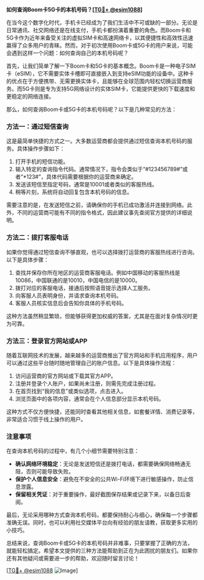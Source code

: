 **如何查询Boom卡5G卡的本机号码？[[TG💪+ @esim1088](https://t.me/s/esim1088)]**

在当今这个数字化时代，手机卡已经成为了我们生活中不可或缺的一部分。无论是日常通讯、社交网络还是在线支付，手机卡都扮演着重要的角色。而Boom卡和5G卡作为近年来备受关注的虚拟SIM卡和高速网络卡，以其便捷性和高效性迅速赢得了众多用户的青睐。然而，对于初次使用Boom卡或5G卡的用户来说，可能会遇到这样一个问题：如何查询自己的本机号码呢？

首先，让我们简单了解一下Boom卡和5G卡的基本概念。Boom卡是一种电子SIM卡（eSIM），它不需要实体卡槽即可直接嵌入到支持eSIM功能的设备中。这种卡的优点在于方便携带、无需更换实体卡，且能够在全球范围内轻松切换运营商服务。而5G卡则是专为支持5G网络设计的实体SIM卡，它能提供更快的下载速度和更稳定的网络连接。

那么，如何查询Boom卡或5G卡的本机号码呢？以下是几种常见的方法：

### 方法一：通过短信查询

这是最简单快捷的方式之一。大多数运营商都会提供通过短信查询本机号码的服务。具体操作步骤如下：

1. 打开手机的短信功能。
2. 输入特定的查询指令代码。通常情况下，指令会类似于“#123456789#”或者“*123#”，具体代码需要根据你的运营商来确定。
3. 发送该短信至指定号码，通常是10001或者类似的客服热线。
4. 稍等片刻，系统将自动回复包含本机号码的信息。

需要注意的是，在发送短信之前，请确保你的手机已成功激活并连接到网络。此外，不同的运营商可能有不同的指令格式，因此建议事先查阅官方提供的详细说明。

### 方法二：拨打客服电话

如果你觉得通过短信查询不够直观，也可以选择拨打运营商的客服热线进行咨询。以下是具体步骤：

1. 查找并保存你所在地区的运营商客服电话。例如中国移动的客服热线是10086，中国联通的是10010，中国电信的是10000。
2. 拨打对应的客服电话，接通后按照语音提示选择人工服务。
3. 向客服人员表明身份，并请求查询本机号码。
4. 客服人员核实信息后会告知你具体的手机号码。

这种方法虽然稍显繁琐，但能够获得更加权威的答案，尤其是在面对复杂情况时更为可靠。

### 方法三：登录官方网站或APP

随着互联网技术的发展，越来越多的运营商推出了官方网站和手机应用程序，用户可以通过这些平台随时随地管理自己的账户信息。以下是具体操作流程：

1. 访问运营商的官方网站或下载其官方APP。
2. 注册并登录个人账户，如果尚未注册，则需先完成注册过程。
3. 在首页找到“我的信息”或类似选项，点击进入。
4. 浏览页面中的各项内容，通常会在个人信息部分显示本机号码。

这种方式不仅方便快捷，还能同时查看其他相关信息，如套餐详情、消费记录等，非常适合习惯于线上操作的用户。

### 注意事项

在查询本机号码的过程中，有几个小细节需要特别注意：

- **确认网络环境稳定**：无论是发送短信还是拨打电话，都需要确保网络畅通无阻，否则可能导致失败。
- **保护个人信息安全**：避免在不安全的公共Wi-Fi环境下进行敏感操作，防止信息泄露。
- **保留相关凭证**：对于重要操作，最好截图保存结果或记录下来，以备日后查阅。

最后，无论采用哪种方式查询本机号码，都要保持耐心与细心，确保每一个步骤都准确无误。同时，也可以利用社交媒体平台向有经验的朋友请教，获取更多实用的小技巧。

总结来说，查询Boom卡或5G卡的本机号码并非难事，只要掌握了正确的方法，就能轻松搞定。希望本文提供的三种方法能帮助到正在为此困扰的朋友们。如果你还有其他疑问或需要进一步的帮助，欢迎随时留言讨论！

[[TG💪+ @esim1088](https://t.me/s/esim1088) ![Image](https://i.postimg.cc/4NQfJmqS/Snipaste-2025-05-13-00-14-12.png)]